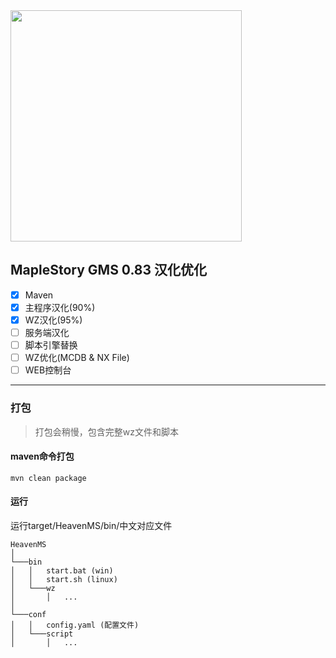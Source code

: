 ﻿<img src="https://heavenmssurveyhome.files.wordpress.com/2018/12/heavenmslogo.png"  width="370" height="auto">

## MapleStory GMS 0.83 汉化优化

- [x] Maven
- [x] 主程序汉化(90%)
- [x] WZ汉化(95%)
- [ ] 服务端汉化
- [ ] 脚本引擎替换
- [ ] WZ优化(MCDB & NX File)
- [ ] WEB控制台
---
### 打包
> 打包会稍慢，包含完整wz文件和脚本
#### maven命令打包
```
mvn clean package
```

#### 运行
运行target/HeavenMS/bin/中文对应文件
```
HeavenMS
│   
└───bin
│   │   start.bat (win)
│   │   start.sh (linux)
│   └───wz
│       │   ...
│   
└───conf
│   │   config.yaml (配置文件)
│   └───script
│       │   ...
```

